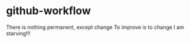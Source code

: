 # github-workflow

There is nothing permanent, except change
To improve is to change
I am starving!!!

